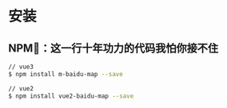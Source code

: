 # 安装

## NPM🎤：这一行十年功力的代码我怕你接不住

```bash
// vue3
$ npm install m-baidu-map --save

// vue2
$ npm install vue2-baidu-map --save
```
